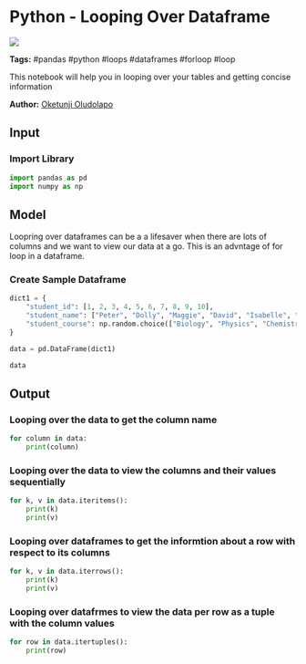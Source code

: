 # Python - Looping Over Dataframe
<a href="https://app.naas.ai/user-redirect/naas/downloader?url=https://raw.githubusercontent.com/jupyter-naas/awesome-notebooks/master/Python/Python_Looping_Over_Dataframe.ipynb" target="_parent"><img src="https://naasai-public.s3.eu-west-3.amazonaws.com/open_in_naas.svg"/></a>

**Tags:** #pandas #python #loops #dataframes #forloop #loop

This notebook will help you in looping over your tables and getting concise information

**Author:** [Oketunji Oludolapo](https://www.linkedin.com/in/oludolapo-oketunji/)

## Input

### Import Library


```python
import pandas as pd
import numpy as np
```

## Model
Loopring over dataframes can be a a lifesaver when there are lots of columns and we want to view our data at a go. This is an advntage of for loop in a dataframe.

### Create Sample Dataframe 


```python
dict1 = {
    "student_id": [1, 2, 3, 4, 5, 6, 7, 8, 9, 10],
    "student_name": ["Peter", "Dolly", "Maggie", "David", "Isabelle", "Harry", "Akin", "Abbey", "Victoria", "Sam"],
    "student_course": np.random.choice(["Biology", "Physics", "Chemistry"], size=10)
}
```


```python
data = pd.DataFrame(dict1)
```


```python
data
```

## Output

### Looping over the data to get the column name


```python
for column in data:
    print(column)
```

### Looping over the data to view the columns and their values sequentially


```python
for k, v in data.iteritems():
    print(k)
    print(v)
```

### Looping over dataframes to get the informtion about a row with respect to its columns


```python
for k, v in data.iterrows():
    print(k)
    print(v)
```

### Looping over datafrmes to view the data per row as a tuple with the column values


```python
for row in data.itertuples():
    print(row)
```
